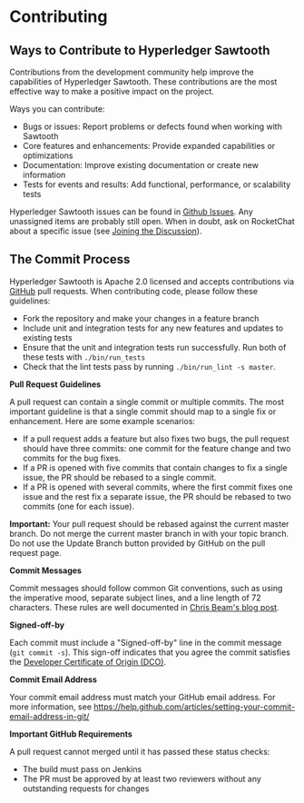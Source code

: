<!--
 Copyright (c) 2015-2017, Intel Corporation.
 Copyright (c) 2020, Walmart Inc.
 Licensed under Creative Commons Attribution 4.0 International License
 https://creativecommons.org/licenses/by/4.0/
-->

# Contributing

## Ways to Contribute to Hyperledger Sawtooth

Contributions from the development community help improve the capabilities of
Hyperledger Sawtooth. These contributions are the most effective way to
make a positive impact on the project.

Ways you can contribute:

* Bugs or issues: Report problems or defects found when working with Sawtooth
* Core features and enhancements: Provide expanded capabilities or optimizations
* Documentation: Improve existing documentation or create new information
* Tests for events and results: Add functional, performance, or scalability
  tests

Hyperledger Sawtooth issues can be found in
[Github Issues](issue_tracking).  Any unassigned items
are probably still open. When in doubt, ask on RocketChat about a specific
issue (see [Joining the Discussion](./join_the_discussion.html)).

## The Commit Process

Hyperledger Sawtooth is Apache 2.0 licensed and accepts contributions
via [GitHub](https://github.com/hyperledger/sawtooth-core)
pull requests. When contributing code, please follow these guidelines:

* Fork the repository and make your changes in a feature branch
* Include unit and integration tests for any new features and updates
  to existing tests
* Ensure that the unit and integration tests run successfully. Run both
  of these tests with ``./bin/run_tests``
* Check that the lint tests pass by running ``./bin/run_lint -s master``.

**Pull Request Guidelines**

A pull request can contain a single commit or multiple commits. The most
important guideline is that a single commit should map to a single fix or
enhancement. Here are some example scenarios:

* If a pull request adds a feature but also fixes two bugs, the pull
  request should have three commits: one commit for the feature change and
  two commits for the bug fixes.
* If a PR is opened with five commits that contain changes to fix a single
  issue, the PR should be rebased to a single commit.
* If a PR is opened with several commits, where the first commit fixes one issue
  and the rest fix a separate issue, the PR should be rebased to two
  commits (one for each issue).

**Important:**
  Your pull request should be rebased against the current master branch. Do
  not merge the current master branch in with your topic branch. Do not use the
  Update Branch button provided by GitHub on the pull request page.

**Commit Messages**

Commit messages should follow common Git conventions, such as using the
imperative mood, separate subject lines, and a line length of 72 characters.
These rules are well documented in
[Chris Beam's blog post](https://chris.beams.io/posts/git-commit/#seven-rules).

**Signed-off-by**

Each commit must include a "Signed-off-by" line in the commit message
(``git commit -s``). This sign-off indicates that you agree the commit satisfies
the [Developer Certificate of Origin (DCO)](http://developercertificate.org/).

**Commit Email Address**

Your commit email address must match your GitHub email address. For more
information, see
https://help.github.com/articles/setting-your-commit-email-address-in-git/

**Important GitHub Requirements**

A pull request cannot merged until it has passed these status checks:

* The build must pass on Jenkins
* The PR must be approved by at least two reviewers without any
  outstanding requests for changes
